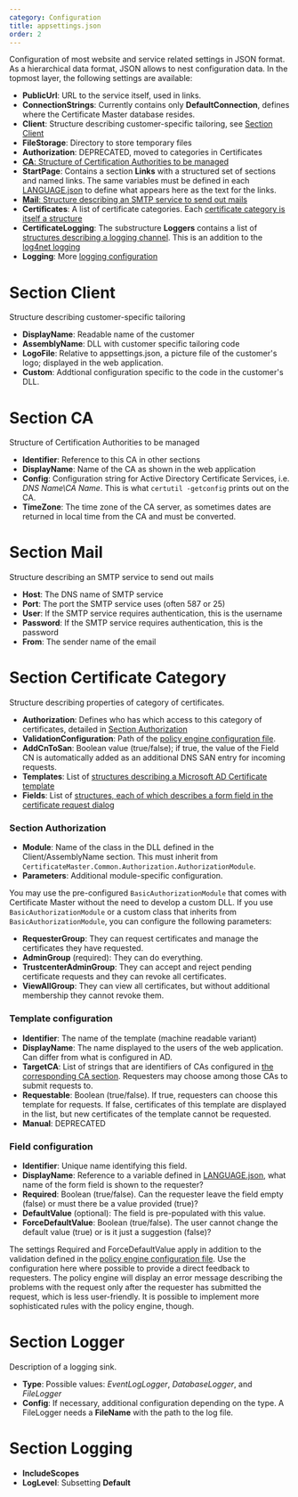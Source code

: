 ```yaml
---
category: Configuration
title: appsettings.json
order: 2
---
```


Configuration of most website and service related settings in JSON format. As a hierarchical data format, JSON allows to nest configuration data. In the topmost layer, the following settings are available:

- **PublicUrl**: URL to the service itself, used in links.
- **ConnectionStrings**: Currently contains only **DefaultConnection**, defines where the Certificate Master database resides.
- **Client**: Structure describing customer-specific tailoring, see [Section Client](#ClientConfig)
- **FileStorage**: Directory to store temporary files
- **Authorization**: DEPRECATED, moved to categories in Certificates
- [**CA**: Structure of Certification Authorities to be managed](#CAConfig)
- **StartPage**: Contains a section **Links** with a structured set of sections and named links. The same variables must be defined in each [LANGUAGE.json](../configuration#languagejson-website) to define what appears here as the text for the links.
- [**Mail**: Structure describing an SMTP service to send out mails](#SMTPConfig)
- **Certificates**: A list of certificate categories. Each [certificate category is itself a structure](#CertificateCategoryConfig)
- **CertificateLogging**: The substructure **Loggers** contains a list of [structures describing a logging channel](#LoggerConfig). This is an addition to the [log4net logging](../configuration#log4netconfig-all-components)
- **Logging**: More [logging configuration](#LoggingConfig)

<a name="ClientConfig">Section Client</a>
=========================================

Structure describing customer-specific tailoring

- **DisplayName**: Readable name of the customer
- **AssemblyName**: DLL with customer specific tailoring code
- **LogoFile**: Relative to appsettings.json, a picture file of the customer's logo; displayed in the web application.
- **Custom**: Addtional configuration specific to the code in the customer's DLL.

<a name="CAConfig">Section CA</a>
=================================

Structure of Certification Authorities to be managed

- **Identifier**: Reference to this CA in other sections
- **DisplayName**: Name of the CA as shown in the web application
- **Config**: Configuration string for Active Directory Certificate Services, i.e. *DNS Name\CA Name*. This is what `certutil -getconfig` prints out on the CA.
- **TimeZone**: The time zone of the CA server, as sometimes dates are returned in local time from the CA and must be converted.

<a name="SMTPConfig">Section Mail</a>
=====================================

Structure describing an SMTP service to send out mails

- **Host**: The DNS name of SMTP service
- **Port**: The port the SMTP service uses (often 587 or 25)
- **User**: If the SMTP service requires authentication, this is the username
- **Password**: If the SMTP service requires authentication, this is the password
- **From**: The sender name of the email

<a name="CertificateCategoryConfig">Section Certificate Category</a>
==============================================================

Structure describing properties of category of certificates.

- **Authorization**: Defines who has which access to this category of certificates, detailed in [Section Authorization](#AuthorizationConfig)
- **ValidationConfiguration**: Path of the [policy engine configuration file](../configuration#policy-engine-configuration-file-all-components).
- **AddCnToSan**: Boolean value (true/false); if true, the value of the Field CN is automatically added as an additional DNS SAN entry for incoming requests.
- **Templates**: List of [structures describing a Microsoft AD Certificate template](#TemplateConfig)
- **Fields**: List of [structures, each of which describes a form field in the certificate request dialog](#FieldConfig)

### <a name="AuthorizationConfig">Section Authorization</a> ###

- **Module**: Name of the class in the DLL defined in the Client/AssemblyName section. This must inherit from `CertificateMaster.Common.Authorization.AuthorizationModule`.
- **Parameters**: Additional module-specific configuration.

You may use the pre-configured `BasicAuthorizationModule` that comes with Certificate Master without the need to develop a custom DLL. If you use `BasicAuthorizationModule` or a custom class that inherits from `BasicAuthorizationModule`, you can configure the following parameters:

- **RequesterGroup**: They can request certificates and manage the certificates they have requested.
- **AdminGroup** (required): They can do everything.
- **TrustcenterAdminGroup**: They can accept and reject pending certificate requests and they can revoke all certificates.
- **ViewAllGroup**: They can view all certificates, but without additional membership they cannot revoke them.

### <a name="TemplateConfig">Template configuration</a> ###

- **Identifier**: The name of the template (machine readable variant)
- **DisplayName**: The name displayed to the users of the web application. Can differ from what is configured in AD.
- **TargetCA**: List of strings that are identifiers of CAs configured in [the corresponding CA section](#CAConfig). Requesters may choose among those CAs to submit requests to.
- **Requestable**: Boolean (true/false). If true, requesters can choose this template for requests. If false, certificates of this template are displayed in the list, but new certificates of the template cannot be requested.
- **Manual**: DEPRECATED

### <a name="FieldConfig">Field configuration</a> ###

- **Identifier**: Unique name identifying this field.
- **DisplayName**: Reference to a variable defined in [LANGUAGE.json](../configuration#languagejson-website), what name of the form field is shown to the requester?
- **Required**: Boolean (true/false). Can the requester leave the field empty (false) or must there be a value provided (true)?
- **DefaultValue** (optional): The field is pre-populated with this value.
- **ForceDefaultValue**: Boolean (true/false). The user cannot change the default value (true) or is it just a suggestion (false)?

The settings Required and ForceDefaultValue apply in addition to the validation defined in the [policy engine configuration file](../configuration#policy-engine-configuration-file-all-components). Use the configuration here where possible to provide a direct feedback to requesters. The policy engine will display an error message describing the problems with the request only after the requester has submitted the request, which is less user-friendly. It is possible to implement more sophisticated rules with the policy engine, though.

<a name="LoggerConfig">Section Logger</a>
=========================================

Description of a logging sink.

- **Type**: Possible values: *EventLogLogger*, *DatabaseLogger*, and *FileLogger*
- **Config**: If necessary, additional configuration depending on the type. A FileLogger needs a **FileName** with the path to the log file.

<a name="LoggingConfig">Section Logging</a>
===========================================

- **IncludeScopes**
- **LogLevel**: Subsetting **Default**